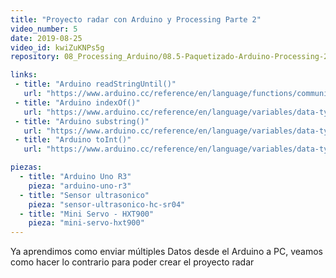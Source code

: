 ```yaml
---
title: "Proyecto radar con Arduino y Processing Parte 2"
video_number: 5
date: 2019-08-25
video_id: kwiZuKNPs5g
repository: 08_Processing_Arduino/08.5-Paquetizado-Arduino-Processing-2

links:
 - title: "Arduino readStringUntil()"
   url: "https://www.arduino.cc/reference/en/language/functions/communication/serial/readstringuntil/"
 - title: "Arduino indexOf()"
   url: "https://www.arduino.cc/reference/en/language/variables/data-types/string/functions/indexof/"
 - title: "Arduino substring()"
   url: "https://www.arduino.cc/reference/en/language/variables/data-types/string/functions/substring/"
 - title: "Arduino toInt()"
   url: "https://www.arduino.cc/reference/en/language/variables/data-types/string/functions/toint/"

piezas:
  - title: "Arduino Uno R3"
    pieza: "arduino-uno-r3"
  - title: "Sensor ultrasonico"
    pieza: "sensor-ultrasonico-hc-sr04"
  - title: "Mini Servo - HXT900"
    pieza: "mini-servo-hxt900"
---
```


Ya aprendimos como enviar múltiples Datos desde el Arduino a PC, veamos como hacer lo contrario para poder crear el proyecto radar
